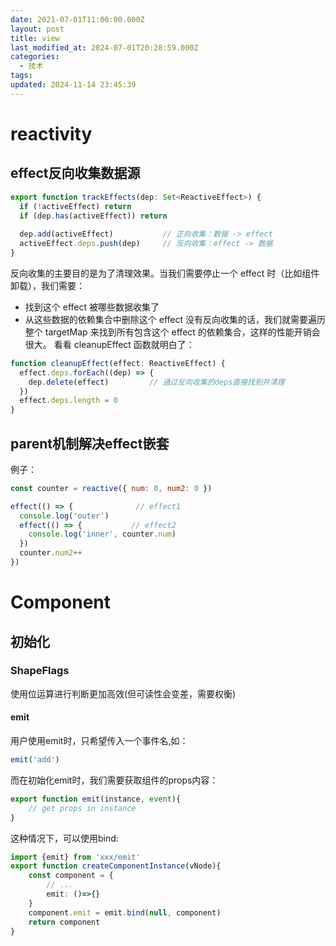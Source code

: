 ```yaml
---
date: 2021-07-01T11:00:00.000Z
layout: post
title: view
last_modified_at: 2024-07-01T20:28:59.000Z
categories:
  - 技术
tags: 
updated: 2024-11-14 23:45:39
---
```


# reactivity
## effect反向收集数据源
```javascript
export function trackEffects(dep: Set<ReactiveEffect>) {
  if (!activeEffect) return
  if (dep.has(activeEffect)) return
  
  dep.add(activeEffect)           // 正向收集：数据 -> effect
  activeEffect.deps.push(dep)     // 反向收集：effect -> 数据
}
```
反向收集的主要目的是为了清理效果。当我们需要停止一个 effect 时（比如组件卸载），我们需要：
- 找到这个 effect 被哪些数据收集了
- 从这些数据的依赖集合中删除这个 effect
没有反向收集的话，我们就需要遍历整个 targetMap 来找到所有包含这个 effect 的依赖集合，这样的性能开销会很大。
看看 cleanupEffect 函数就明白了：
```javascript
function cleanupEffect(effect: ReactiveEffect) {
  effect.deps.forEach((dep) => {
    dep.delete(effect)         // 通过反向收集的deps直接找到并清理
  })
  effect.deps.length = 0
}
```

## parent机制解决effect嵌套
例子：
```javascript
const counter = reactive({ num: 0, num2: 0 })

effect(() => {              // effect1
  console.log('outer')
  effect(() => {           // effect2
    console.log('inner', counter.num)
  })
  counter.num2++
})
```

# Component
## 初始化
### ShapeFlags
使用位运算进行判断更加高效(但可读性会变差，需要权衡)

#### emit
用户使用emit时，只希望传入一个事件名,如：
```typescript
emit('add')
```

而在初始化emit时，我们需要获取组件的props内容：
```typescript
export function emit(instance, event){
	// get props in instance
}
```

这种情况下，可以使用bind:
```typescript
import {emit} from 'xxx/emit'
export function createComponentInstance(vNode){
	const component = {
		// ...
		emit: ()=>{}	
	}
	component.emit = emit.bind(null, component)
	return component
}
```